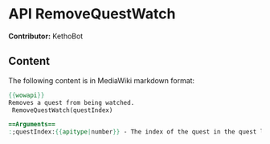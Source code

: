 # API RemoveQuestWatch

**Contributor:** KethoBot

## Content

The following content is in MediaWiki markdown format:

```mediawiki
{{wowapi}}
Removes a quest from being watched.
 RemoveQuestWatch(questIndex)

==Arguments==
:;questIndex:{{apitype|number}} - The index of the quest in the quest log.
```
